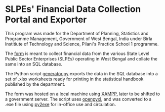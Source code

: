 # SLPEs' Financial Data Collection Portal and Exporter

This program was made for the Department of Planning, Statistics and Programme Management, Government of West Bengal, India under Birla Institiute of Technology and Science, Pilani's Practice School 1 programme.

The [form](page0.php) is meant to collect financial data from the various State Level Public Sector Enterprises (SLPEs) operating in West Bengal and collate the same into an SQL database. 

The Python script [generator.py](./Generator/generator.py) exports the data in the SQL database into a set of .xlsx worksheets ready for printing in the statistical handbook published by the department.

The form was hosted on a local machine using [XAMPP](https://www.apachefriends.org/), later to be shifted to a government server. The script uses [openpyxl](https://openpyxl.readthedocs.io/), and was converted to a .exe file using [py2exe](http://www.py2exe.org) for in-office use and circulation.
